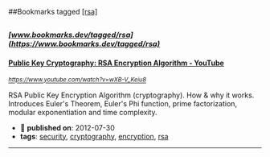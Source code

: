 ##Bookmarks tagged [[rsa]](https://www.bookmarks.dev?q=[rsa])

_<sup><sup>[www.bookmarks.dev/tagged/rsa](https://www.bookmarks.dev/tagged/rsa)</sup></sup>_
---
#### [Public Key Cryptography: RSA Encryption Algorithm - YouTube](https://www.youtube.com/watch?v=wXB-V_Keiu8)
_<sup>https://www.youtube.com/watch?v=wXB-V_Keiu8</sup>_

RSA Public Key Encryption Algorithm (cryptography). How & why it works. Introduces Euler's Theorem, Euler's Phi function, prime factorization, modular exponentiation and time complexity.
* :calendar: **published on**: 2012-07-30
* **tags**: [security](../tagged/security.md), [cryptography](../tagged/cryptography.md), [encryption](../tagged/encryption.md), [rsa](../tagged/rsa.md)
---
